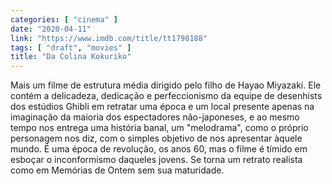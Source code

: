 ```yaml
---
categories: [ "cinema" ]
date: "2020-04-11"
link: "https://www.imdb.com/title/tt1798188"
tags: [ "draft", "movies" ]
title: "Da Colina Kokuriko"
---
```

Mais um filme de estrutura média dirigido pelo filho de Hayao Miyazaki. Ele contém a delicadeza, dedicação e perfeccionismo da equipe de desenhists dos estúdios Ghibli em retratar uma época e um local presente apenas na imaginação da maioria dos espectadores não-japoneses, e ao mesmo tempo nos entrega uma história banal, um "melodrama", como o próprio personagem nos diz, com o simples objetivo de nos apresentar àquele mundo. É uma época de revolução, os anos 60, mas o filme é tímido em esboçar o inconformismo daqueles jovens. Se torna um retrato realista como em Memórias de Ontem sem sua maturidade.
